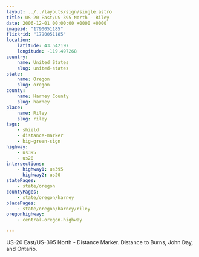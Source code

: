 ```yaml
---
layout: ../../layouts/sign/single.astro
title: US-20 East/US-395 North - Riley
date: 2006-12-01 00:00:00 +0000 +0000
imageid: "1790051185"
flickrid: "1790051185"
location:
    latitude: 43.542197
    longitude: -119.497268
country:
    name: United States
    slug: united-states
state:
    name: Oregon
    slug: oregon
county:
    name: Harney County
    slug: harney
place:
    name: Riley
    slug: riley
tags:
    - shield
    - distance-marker
    - big-green-sign
highway:
    - us395
    - us20
intersections:
    - highway1: us395
      highway2: us20
statePages:
    - state/oregon
countyPages:
    - state/oregon/harney
placePages:
    - state/oregon/harney/riley
oregonhighway:
    - central-oregon-highway

---
```

US-20 East/US-395 North - Distance Marker.  Distance to Burns, John Day, and Ontario.